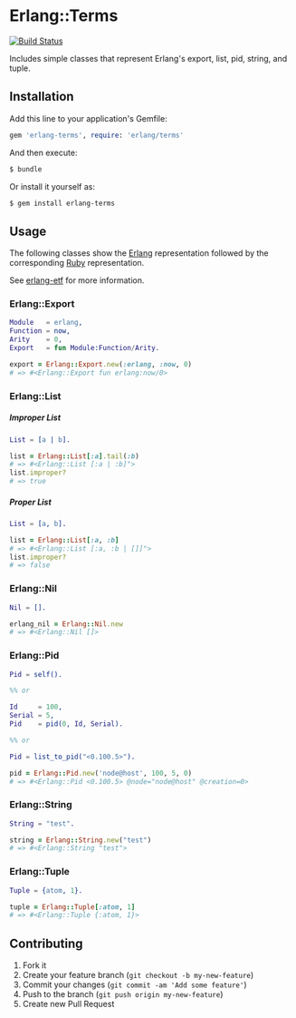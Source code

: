 # Erlang::Terms

[![Build Status](https://travis-ci.org/potatosalad/erlang-terms.png)](https://travis-ci.org/potatosalad/erlang-terms)

Includes simple classes that represent Erlang's export, list, pid, string, and tuple.

## Installation

Add this line to your application's Gemfile:

```ruby
gem 'erlang-terms', require: 'erlang/terms'
```

And then execute:

```bash
$ bundle
```

Or install it yourself as:

```bash
$ gem install erlang-terms
```

## Usage

The following classes show the [Erlang](http://www.erlang.org/) representation followed by the corresponding [Ruby](http://www.ruby-lang.org/) representation.

See [erlang-etf](https://github.com/potatosalad/erlang-etf) for more information.

### Erlang::Export

```erlang
Module   = erlang,
Function = now,
Arity    = 0,
Export   = fun Module:Function/Arity.
```

```ruby
export = Erlang::Export.new(:erlang, :now, 0)
# => #<Erlang::Export fun erlang:now/0>
```

### Erlang::List

##### Improper List

```erlang
List = [a | b].
```

```ruby
list = Erlang::List[:a].tail(:b)
# => #<Erlang::List [:a | :b]">
list.improper?
# => true
```

##### Proper List

```erlang
List = [a, b].
```

```ruby
list = Erlang::List[:a, :b]
# => #<Erlang::List [:a, :b | []]">
list.improper?
# => false
```

### Erlang::Nil

```erlang
Nil = [].
```

```ruby
erlang_nil = Erlang::Nil.new
# => #<Erlang::Nil []>
```

### Erlang::Pid

```erlang
Pid = self().

%% or

Id     = 100,
Serial = 5,
Pid    = pid(0, Id, Serial).

%% or

Pid = list_to_pid("<0.100.5>").
```

```ruby
pid = Erlang::Pid.new('node@host', 100, 5, 0)
# => #<Erlang::Pid <0.100.5> @node="node@host" @creation=0>
```

### Erlang::String

```erlang
String = "test".
```

```ruby
string = Erlang::String.new("test")
# => #<Erlang::String "test">
```

### Erlang::Tuple

```erlang
Tuple = {atom, 1}.
```

```ruby
tuple = Erlang::Tuple[:atom, 1]
# => #<Erlang::Tuple {:atom, 1}>
```

## Contributing

1. Fork it
2. Create your feature branch (`git checkout -b my-new-feature`)
3. Commit your changes (`git commit -am 'Add some feature'`)
4. Push to the branch (`git push origin my-new-feature`)
5. Create new Pull Request

